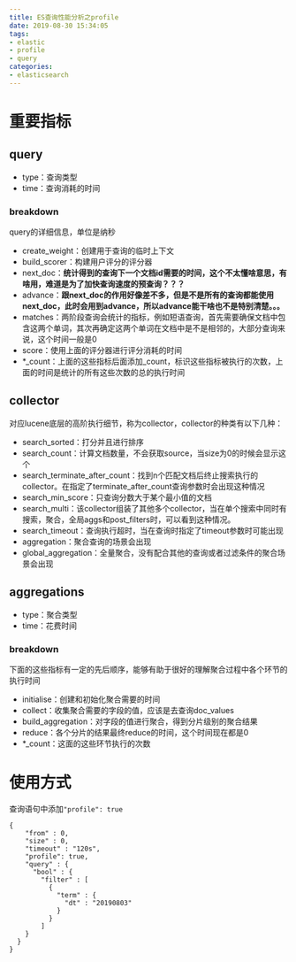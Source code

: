 ```yaml
---
title: ES查询性能分析之profile
date: 2019-08-30 15:34:05
tags:
- elastic
- profile
- query
categories:
- elasticsearch
---
```


# 重要指标

## query

- type：查询类型
- time：查询消耗的时间

### breakdown

query的详细信息，单位是纳秒

- create_weight：创建用于查询的临时上下文
- build_scorer：构建用户评分的评分器
- next_doc：**统计得到的查询下一个文档id需要的时间，这个不太懂啥意思，有啥用，难道是为了加快查询速度的预查询？？？**
- advance：**跟next_doc的作用好像差不多，但是不是所有的查询都能使用next_doc，此时会用到advance，所以advance能干啥也不是特别清楚。。。**
- matches：两阶段查询会统计的指标，例如短语查询，首先需要确保文档中包含这两个单词，其次再确定这两个单词在文档中是不是相邻的，大部分查询来说，这个时间一般是0
- score：使用上面的评分器进行评分消耗的时间
- *_count：上面的这些指标后面添加_count，标识这些指标被执行的次数，上面的时间是统计的所有这些次数的总的执行时间

## collector

对应lucene底层的高阶执行细节，称为collector，collector的种类有以下几种：

- search_sorted：打分并且进行排序
- search_count：计算文档数量，不会获取source，当size为0的时候会显示这个
- search_terminate_after_count：找到n个匹配文档后终止搜索执行的collector。在指定了terminate_after_count查询参数时会出现这种情况
- search_min_score：只查询分数大于某个最小值的文档
- search_multi：该collector组装了其他多个collector，当在单个搜索中同时有搜索，聚合，全局aggs和post_filters时，可以看到这种情况。
- search_timeout：查询执行超时，当在查询时指定了timeout参数时可能出现
- aggregation：聚合查询的场景会出现
- global_aggregation：全量聚合，没有配合其他的查询或者过滤条件的聚合场景会出现

## aggregations

- type：聚合类型
- time：花费时间

### breakdown

下面的这些指标有一定的先后顺序，能够有助于很好的理解聚合过程中各个环节的执行时间

- initialise：创建和初始化聚合需要的时间
- collect：收集聚合需要的字段的值，应该是去查询doc_values
- build_aggregation：对字段的值进行聚合，得到分片级别的聚合结果
- reduce：各个分片的结果最终reduce的时间，这个时间现在都是0
- *_count：这面的这些环节执行的次数

# 使用方式

查询语句中添加`"profile": true`

```
{
    "from" : 0,
    "size" : 0,
    "timeout" : "120s",
    "profile": true,
    "query" : {
      "bool" : {
        "filter" : [
          {
            "term" : {
              "dt" : "20190803"
            }
          }
        ]
    }
  }
}
```
